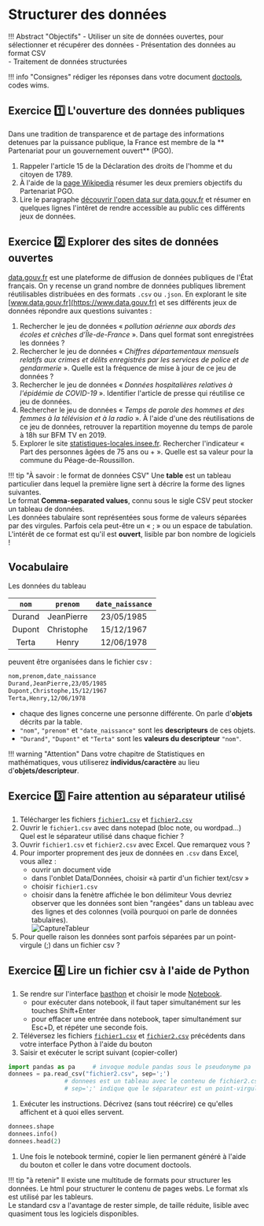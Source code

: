 # Structurer des données
  
!!! Abstract "Objectifs" 
	- Utiliser un site de données ouvertes, pour sélectionner et récupérer des données
	- Présentation des données au format CSV   
	- Traitement de données structurées 
 
 
!!! info "Consignes"
	rédiger les réponses dans votre document [doctools](https://link.dgpad.net/rFjm), codes wims. 
 


## Exercice :one: L'ouverture des données publiques 

Dans une tradition de transparence et de partage des informations detenues par la puissance publique, la France est membre de la ** Partenariat pour un gouvernement ouvert** (PGO). 
 
1. Rappeler l'article 15 de la Déclaration des droits de l'homme et du citoyen de 1789. 
1. À l'aide de la [page Wikipedia](https://fr.wikipedia.org/wiki/Partenariat_pour_un_gouvernement_ouvert) résumer les deux premiers objectifs du Partenariat PGO.
1. Lire le paragraphe [découvrir l'open data sur data.gouv.fr](https://doc.data.gouv.fr/#d%C3%A9couvrir-lopen-data) et résumer en quelques lignes l'intêret de rendre accessible au public ces différents jeux de données.

## Exercice :two:  Explorer des sites de données ouvertes

 [data.gouv.fr](https://www.data.gouv.fr) est une plateforme de diffusion de données publiques de l'État français. On y recense un grand nombre de données publiques librement réutilisables distribuées en des formats ```.csv``` ou ```.json```. En explorant  le site [www.data.gouv.fr](https://www.data.gouv.fr)  et ses différents jeux de données répondre aux questions suivantes :
  
1.   Rechercher le jeu de données &laquo; *pollution aérienne aux abords des écoles et crèches d’Île-de-France* &raquo;. Dans quel format sont enregistrées les données ?
1. Rechercher le jeu de données &laquo; *Chiffres départementaux mensuels relatifs aux crimes et délits enregistrés par les services de police et de gendarmerie* &raquo;.  Quelle est la fréquence de mise à jour de ce jeu de données ?
1. Rechercher le jeu de données &laquo;  *Données hospitalières relatives à l'épidémie de COVID-19* &raquo;. Identifier l'article de presse qui réutilise ce jeu de données. 
1. Rechercher le jeu de données &laquo;  *Temps de parole des hommes et des femmes à la télévision et à la radio* &raquo;. À l'aide d'une des réutilisations de ce jeu de données, retrouver la repartition moyenne du temps de parole à 18h sur BFM TV en 2019.  
1. Explorer le site [statistiques-locales.insee.fr](http://statistiques-locales.insee.fr/).   Rechercher l'indicateur &laquo; Part des personnes âgées de 75 ans ou + &raquo;. Quelle est sa valeur pour la commune du Péage-de-Roussillon. 

 
!!! tip "À savoir : le format de données CSV" 
	Une **table** est un tableau particulier dans lequel la première ligne sert à décrire la forme des lignes suivantes.   
	Le format **Comma-separated values**, connu sous le sigle CSV peut stocker un tableau de données.  
	Les données tabulaire sont représentées sous forme de valeurs séparées par des virgules. Parfois cela peut-être un &laquo; ; &raquo; ou un espace de tabulation. 
	L'intérêt de ce format est qu'il est **ouvert**, lisible par bon nombre de logiciels !  

## Vocabulaire  

Les données du tableau 

|```nom``` | ```prenom``` | ```date_naissance``` |
| :---: | :---: | :---: | 
|Durand |JeanPierre| 23/05/1985|
|Dupont |Christophe |15/12/1967|
|Terta |Henry |12/06/1978|  

peuvent être organisées  dans le fichier csv :
 
```bash title="fichier.csv"
nom,prenom,date_naissance  
Durand,JeanPierre,23/05/1985  
Dupont,Christophe,15/12/1967  
Terta,Henry,12/06/1978  
``` 

- chaque des lignes concerne une personne différente. On parle d'**objets** décrits par la table.  
- ```"nom"```, ```"prenom"``` et ```"date_naissance"``` sont les **descripteurs** de ces objets.   
- ```"Durand"```, ```"Dupont"``` et ```"Terta"``` sont les **valeurs du descripteur** ```"nom"```.
 
!!! warning "Attention"
	Dans votre chapitre de Statistiques en mathématiques, vous utiliserez **individus/caractère** au lieu d'**objets/descripteur**.

 
## Exercice :three: Faire attention au séparateur utilisé

1. Télécharger les fichiers   [```fichier1.csv```](/snt/DonneesB/fichier1.csv)  et [```fichier2.csv```](/snt/DonneesB/fichier2.csv)  
1. Ouvrir le ```fichier1.csv``` avec dans notepad (bloc note, ou wordpad...) Quel est le séparateur utilisé dans chaque fichier ?
1. Ouvrir ```fichier1.csv``` et ```fichier2.csv``` avec Excel. Que remarquez vous ?
1. Pour importer proprement des jeux de données en ```.csv``` dans Excel, vous allez :
	- ouvrir un document vide
	- dans l'onblet Data/Données, choisir &laquo;à partir d'un fichier text/csv &raquo; 
	- choisir ```fichier1.csv```
	- choisir dans la fenètre affichée le bon délimiteur
	Vous devriez observer que les données sont bien "rangées" dans un tableau avec des lignes et des colonnes (voilà pourquoi on parle de données tabulaires).  
 ![CaptureTableur](https://i.imgur.com/aidciTO.png)  
1. Pour quelle raison les données sont parfois séparées par un point-virgule (;) dans un fichier csv ?
 

## Exercice :four: Lire un fichier csv à l'aide de Python

 

1. Se rendre sur l'interface [basthon](https://basthon.fr/)  et choisir le mode   [Notebook](https://notebook.basthon.fr/).
	- pour exécuter dans notebook, il faut taper simultanément sur les touches Shift+Enter
	- pour effacer une entrée dans notebook, taper simultanément sur Esc+D, et répéter une seconde fois. 
1. Téléversez les  fichiers  [```fichier1.csv```](/snt/DonneesB/fichier1.csv)  et [```fichier2.csv```](/snt/DonneesB/fichier2.csv) précédents dans votre interface Python à l'aide du bouton <i class="far fa-folder-open"></i> 
1. Saisir et exécuter le script suivant  (copier-coller)
```python
import pandas as pa		# invoque module pandas sous le pseudonyme pa
donnees = pa.read_csv("fichier2.csv", sep=';')	
				# donnees est un tableau avec le contenu de fichier2.csv
				# sep=';' indique que le séparateur est un point-virgule
``` 
1. Exécuter les instructions. Décrivez (sans tout réécrire) ce qu'elles affichent et à quoi elles servent.
```python 
donnees.shape   
donnees.info()  
donnees.head(2)
```  
1. Une fois le notebook terminé, copier le lien permanent généré à l'aide du bouton <i class="fas fa-share-alt-square"></i> et coller le dans votre document doctools.


 
!!! tip "à retenir"
	Il existe une multitude de formats pour structurer les données. Le html pour structurer le contenu de pages webs. Le format xls est utilisé par les tableurs.  
	Le standard csv a l'avantage de rester simple, de taille réduite, lisible avec quasiment tous les logiciels disponibles. 

	
	